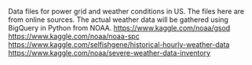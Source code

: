Data files for power grid and weather conditions in US.
The files here are from online sources. The actual weather data will be gathered using BigQuery in Python from NOAA.
https://www.kaggle.com/noaa/gsod
https://www.kaggle.com/noaa/noaa-spc
https://www.kaggle.com/selfishgene/historical-hourly-weather-data
https://www.kaggle.com/noaa/severe-weather-data-inventory
